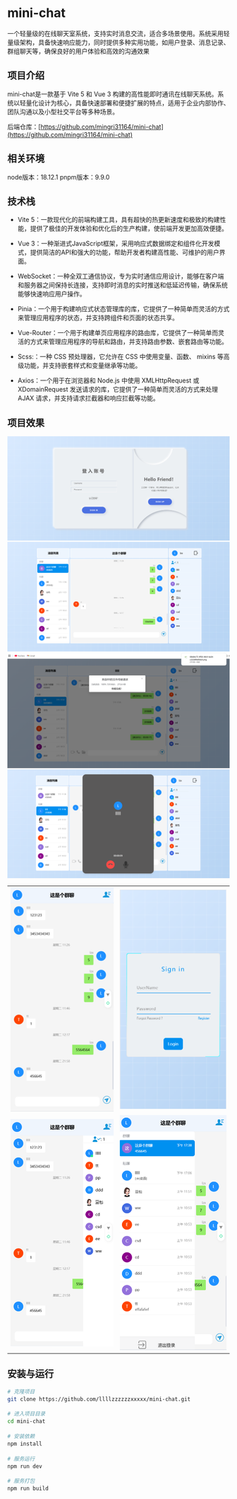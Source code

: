 # mini-chat
一个轻量级的在线聊天室系统，支持实时消息交流，适合多场景使用。系统采用轻量级架构，具备快速响应能力，同时提供多种实用功能，如用户登录、消息记录、群组聊天等，确保良好的用户体验和高效的沟通效果
## 项目介绍
mini-chat是一款基于 Vite 5 和 Vue 3 构建的高性能即时通讯在线聊天系统。系统以轻量化设计为核心，具备快速部署和便捷扩展的特点，适用于企业内部协作、团队沟通以及小型社交平台等多种场景。

后端仓库：[https://github.com/mingri31164/mini-chat](https://github.com/mingri31164/mini-chat)
## 相关环境
node版本：18.12.1
pnpm版本：9.9.0
## 技术栈

- Vite 5：一款现代化的前端构建工具，具有超快的热更新速度和极致的构建性能，提供了极佳的开发体验和优化后的生产构建，使前端开发更加高效便捷。

- Vue 3：一种渐进式JavaScript框架，采用响应式数据绑定和组件化开发模式，提供简洁的API和强大的功能，帮助开发者构建高性能、可维护的用户界面。

- WebSocket：一种全双工通信协议，专为实时通信应用设计，能够在客户端和服务器之间保持长连接，支持即时消息的实时推送和低延迟传输，确保系统能够快速响应用户操作。

- Pinia：一个用于构建响应式状态管理库的库，它提供了一种简单而灵活的方式来管理应用程序的状态，并支持跨组件和页面的状态共享。

- Vue-Router：一个用于构建单页应用程序的路由库，它提供了一种简单而灵活的方式来管理应用程序的导航和路由，并支持路由参数、嵌套路由等功能。

- Scss:：一种 CSS 预处理器，它允许在 CSS 中使用变量、函数、 mixins 等高级功能，并支持嵌套样式和变量继承等功能。

- Axios：一个用于在浏览器和 Node.js 中使用 XMLHttpRequest 或 XDomainRequest 发送请求的库，它提供了一种简单而灵活的方式来处理 AJAX 请求，并支持请求拦截器和响应拦截等功能。

## 项目效果
<table>
    <tr>
        <img src=".github\loginPage.png">
        <img src=".github\chatPage.png">
        <img src=".github\sendFile.png">
        <img src=".github\videoChat.png">
    </tr>
    <tr>
        <td><img src=".github\chatPageMobile.png"></td>
        <td><img src=".github\loginPageMobile.png"></td>
    </tr>
    <tr>
        <td><img src=".github\groupList.png"></td>
        <td><img src=".github\chatList.png"></td>
    </tr>
</table>

## 安装与运行
```bash
# 克隆项目
git clone https://github.com/llllzzzzzzxxxxx/mini-chat.git

# 进入项目目录
cd mini-chat

# 安装依赖
npm install

# 服务运行
npm run dev

# 服务打包
npm run build
```